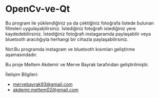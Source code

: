 OpenCv-ve-Qt
============

  Bu program ile yüklendiğiniz ya da çektiğiniz  fotoğrafa
  listede bulunan filtreleri uygulayabilirsiniz.
  İstediğiniz fotoğrafı istediğiniz yere kaydedebilirsiniz.
  İstediğiniz fotoğrafı instagaramda paylaşabilir veya bluetooth
  aracılığıyla herhangi bir cihazla paylaşabilirsiniz.
  
  Not:Bu programda instagram ve bluetooth kısımları geliştirme aşamasındadır.
  
  Bu proje Meltem Akdemir ve Merve Bayrak tarafından geliştirilmiştir.
 
  İletişim Bilgileri:
 *  mervebayrak93@gmail.com
 *  akdemir.meltem02@gmail.com
 
